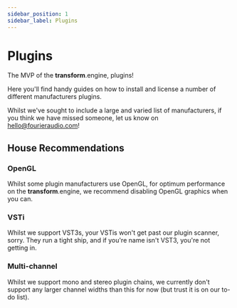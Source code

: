 ```yaml
---
sidebar_position: 1
sidebar_label: Plugins
---
```


# Plugins

The MVP of the **transform**.engine, plugins!

Here you'll find handy guides on how to install and license a number of different manufacturers plugins.

Whilst we've sought to include a large and varied list of manufacturers, if you think we have missed someone, let us know on [hello@fourieraudio.com](mailto:hello@fourieraudio.com)!

## House Recommendations

### OpenGL

Whilst some plugin manufacturers use OpenGL, for optimum performance on the **transform**.engine, we recommend disabling OpenGL graphics when you can.

### VSTi

Whilst we support VST3s, your VSTis won't get past our plugin scanner, sorry. They run a tight ship, and if you're name isn't VST3, you're not getting in.

### Multi-channel

Whilst we support mono and stereo plugin chains, we currently don't support any larger channel widths than this for now (but trust it is on our to-do list).
